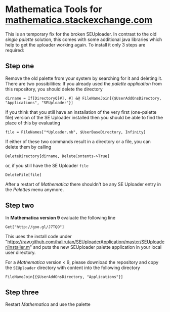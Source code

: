 Mathematica Tools for [mathematica.stackexchange.com](http://mathematica.stackexchange.com)
=====================

This is an temporary fix for the broken SEUploader. In contrast to the old *single palette* solution, this comes
with some additional java libraries which help to get the uploader working again. To install it only 3 steps are
required:

## Step one

Remove the old palette from your system by searching for it and deleting it. There are two possibilities: 
If you already used the *palette application* from this repository, you should delete the directory

    dirname = If[DirectoryQ[#], #] &@ FileNameJoin[{$UserAddOnsDirectory, "Applications", "SEUploader"}]

If you think that you still have an installation of the very first (one-palette file) version of the SE Uploader installed
then you should be able to find the place of this by evaluating

    file = FileNames["*Uploader.nb", $UserBaseDirectory, Infinity]

If either of these two commands result in a directory or a file, you can delete them by calling

    DeleteDirectory[dirname, DeleteContents->True]
    
or, if you still have the SE Uploader `file`

    DeleteFile[file]

After a restart of *Mathematica* there shouldn't be any SE Uploader entry in the *Palettes* menu anymore.

## Step two

In **Mathematica version 9** evaluate the following line

    Get["http://goo.gl/J7TQO"]

This uses the install code under "https://raw.github.com/halirutan/SEUploaderApplication/master/SEUploader/Installer.m"
and puts the new SEUploader palette application in your local user directory.

For a *Mathematica* version < 9, please download the repository and copy the `SEUploader` directory with content into the following directory

    FileNameJoin[{$UserAddOnsDirectory, "Applications"}]

## Step three

Restart *Mathematica* and use the palette
